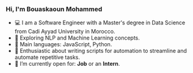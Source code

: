 ### Hi, I'm Bouaskaoun Mohammed

- 💻 I am a Software Engineer with a Master's degree in Data Science from Cadi Ayyad University in Morocco.
- 🌱 Exploring NLP and Machine Learning concepts.
- 🌟 Main languages: JavaScript, Python.
- 🚀 Enthusiastic about writing scripts for automation to streamline and automate repetitive tasks.
- 🤔 I’m currently open for: <b>Job</b> or an <b>Intern</b>.
